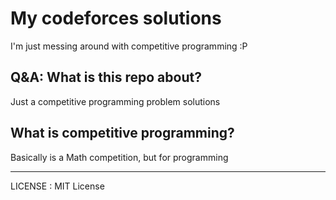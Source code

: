 # My codeforces solutions
I'm just messing around with competitive programming :P

## Q&A: What is this repo about?
Just a competitive programming problem solutions

## What is competitive programming?
Basically is a Math competition, but for programming

---
LICENSE : MIT License
